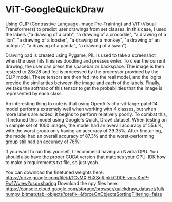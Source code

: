 # ViT-GoogleQuickDraw
Using CLIP (Contrastive Language-Image Pre-Training) and ViT (Visual Transformers) to predict user drawings from set classes. In this case, I used the labels ("a drawing of a crab", "a drawing of a crocodile", "a drawing of a lion", "a drawing of a lobster", "a drawing of a monkey", "a drawing of an octopus", "a drawing of a panda", "a drawing of a swan"). 

Drawing pad is created using Pygame, PIL is used to take a screenshot when the user hits finishes doodling and presses enter. To clear the current drawing, the user can press the spacebar or backspace. The image is then resized to 28x28 and fed is processed by the processor provided by the CLIP model. These tensors are then fed into  the real model, and the logits provide the similarities between the image and each of the labels. Finally, we take the softmax of this tensor to get the probabilities that the image is represented by each class. 

An interesting thing to note is that using OpenAI's clip-vit-large-patch14 model performs extremely well when working with 4 classes, but when more labels are added, it begins to perform relatively poorly. To combat this, I finetuned this model using Google's Quick, Draw! dataset. When testing on a sample set of 1000 images, the model had an overall accuracy of 55.6%, with the worst group only having an accuracy of 39.35%. After finetuning, the model had an overall accuracy of 87.3% and the worst-performing group still had an accuracy of 76%! 

If you want to run this yourself, I recommend having an Nvidia GPU. You should also have the proper CUDA version that matches your GPU. IDK how to make a requirements.txt file, so just yeah. 


You can download the finetuned weights here: https://drive.google.com/file/d/1CvMXjFhXSgRipkkGD0E-vmviKmP-Ew17/view?usp=sharing
Download the npy files here: https://console.cloud.google.com/storage/browser/quickdraw_dataset/full/numpy_bitmap;tab=objects?prefix=&forceOnObjectsSortingFiltering=false
